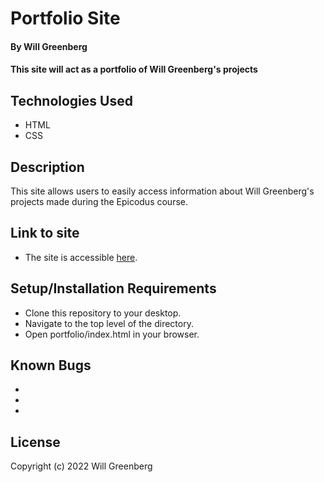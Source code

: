 # Portfolio Site

#### By **Will Greenberg**

#### This site will act as a portfolio of Will Greenberg's projects

## Technologies Used

* HTML
* CSS

## Description

This site allows users to easily access information about Will Greenberg's projects made during the Epicodus course.

## Link to site

* The site is accessible [here](https://www.mud2009.github.io/portfolio.html).

## Setup/Installation Requirements

* Clone this repository to your desktop.
* Navigate to the top level of the directory.
* Open portfolio/index.html in your browser.

## Known Bugs

* 
* 
* 

## License

Copyright (c) 2022 Will Greenberg

